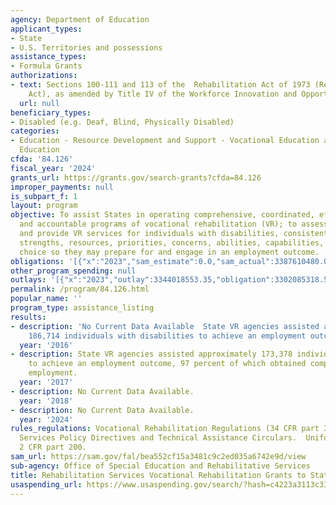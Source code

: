 ```yaml
---
agency: Department of Education
applicant_types:
- State
- U.S. Territories and possessions
assistance_types:
- Formula Grants
authorizations:
- text: Sections 100-111 and 113 of the  Rehabilitation Act of 1973 (Rehabilitation
    Act), as amended by Title IV of the Workforce Innovation and Opportunity Act (WIOA).
  url: null
beneficiary_types:
- Disabled (e.g. Deaf, Blind, Physically Disabled)
categories:
- Education - Resource Development and Support - Vocational Education and Handicapped
  Education
cfda: '84.126'
fiscal_year: '2024'
grants_url: https://grants.gov/search-grants?cfda=84.126
improper_payments: null
is_subpart_f: 1
layout: program
objective: To assist States in operating comprehensive, coordinated, effective, efficient
  and accountable programs of vocational rehabilitation (VR); to assess, plan, develop,
  and provide VR services for individuals with disabilities, consistent with their
  strengths, resources, priorities, concerns, abilities, capabilities, and informed
  choice so they may prepare for and engage in an employment outcome.
obligations: '[{"x":"2023","sam_estimate":0.0,"sam_actual":3387610480.0,"usa_spending_actual":3111654622.27},{"x":"2024","sam_estimate":0.0,"sam_actual":3673923701.0,"usa_spending_actual":3518117800.96},{"x":"2025","sam_estimate":0.0,"sam_actual":3957750462.0,"usa_spending_actual":3990900413.71}]'
other_program_spending: null
outlays: '[{"x":"2023","outlay":3344018553.35,"obligation":3302085318.57},{"x":"2024","outlay":3047382343.8,"obligation":3668898671.0},{"x":"2025","outlay":847589886.2,"obligation":4068334306.0}]'
permalink: /program/84.126.html
popular_name: ''
program_type: assistance_listing
results:
- description: 'No Current Data Available  State VR agencies assisted approximately
    186,714 individuals with disabilities to achieve an employment outcome. '
  year: '2016'
- description: State VR agencies assisted approximately 173,378 individuals with disabilities
    to achieve an employment outcome, 97 percent of which obtained competitive integrated
    employment.
  year: '2017'
- description: No Current Data Available.
  year: '2018'
- description: No Current Data Available.
  year: '2024'
rules_regulations: Vocational Rehabilitation Regulations (34 CFR part 361).  Rehabilitation
  Services Policy Directives and Technical Assistance Circulars.  Uniform Guidance,
  2 CFR part 200.
sam_url: https://sam.gov/fal/bea552cf15a3481c9c2ed035a6742e9d/view
sub-agency: Office of Special Education and Rehabilitative Services
title: Rehabilitation Services Vocational Rehabilitation Grants to States
usaspending_url: https://www.usaspending.gov/search/?hash=c4223a3113c33ac9c59453467434cf51
---
```

